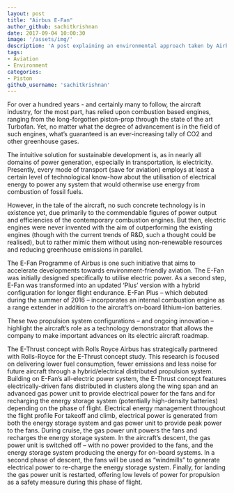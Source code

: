 ```yaml
---
layout: post
title: "Airbus E-Fan"
author_github: sachitkrishnan
date: 2017-09-04 10:00:30
image: '/assets/img/'
description: 'A post explaining an environmental approach taken by Airbus'
tags:
- Aviation
- Environment
categories:
- Piston
github_username: 'sachitkrishnan'
---
```


For over a hundred years - and certainly many to follow, the aircraft
industry, for the most part, has relied upon combustion based engines,
ranging from the long-forgotten piston-prop through the state of the art
Turbofan. Yet, no matter what the degree of advancement is in the field
of such engines, what’s guaranteed is an ever-increasing tally of CO2
and other greenhouse gases.

The intuitive solution for sustainable development is, as in nearly all
domains of power generation, especially in transportation, is
electricity. Presently, every mode of transport (save for aviation)
employs at least a certain level of technological know-how about the
utilisation of electrical energy to power any system that would
otherwise use energy from combustion of fossil fuels.

However, in the tale of the aircraft, no such concrete technology is in
existence yet, due primarily to the commendable figures of power output
and efficiencies of the contemporary combustion engines. But then,
electric engines were never invented with the aim of outperforming the
existing engines (though with the current trends of R&D, such a thought
could be realised), but to rather mimic them without using non-renewable
resources and reducing greenhouse emissions in parallel.


The E-Fan Programme of Airbus is one such initiative that aims to
accelerate developments towards environment-friendly aviation. The E-Fan
was initially designed specifically to utilise electric power. As a
second step, E-Fan was transformed into an updated ‘Plus’ version with a
hybrid configuration for longer flight endurance. E-Fan Plus – which
debuted during the summer of 2016 – incorporates an internal combustion
engine as a range extender in addition to the aircraft’s on-board
lithium-ion batteries.

These two propulsion system configurations – and ongoing innovation –
highlight the aircraft’s role as a technology demonstrator that allows
the company to make important advances on its electric aircraft roadmap.

The E-Thrust concept with Rolls Royce Airbus has strategically partnered
with Rolls-Royce for the E-Thrust concept study. This research is
focused on delivering lower fuel consumption, fewer emissions and less
noise for future aircraft through a hybrid/electrical distributed
propulsion system. Building on E-Fan’s all-electric power system, the
E-Thrust concept features electrically-driven fans distributed in
clusters along the wing span and an advanced gas power unit to provide
electrical power for the fans and for recharging the energy storage
system (potentially high-density batteries) depending on the phase of
flight. Electrical energy management throughout the flight profile For
takeoff and climb, electrical power is generated from both the energy
storage system and gas power unit to provide peak power to the fans.
During cruise, the gas power unit powers the fans and recharges the
energy storage system. In the aircraft’s descent, the gas power unit is
switched off – with no power provided to the fans, and the energy
storage system producing the energy for on-board systems. In a second
phase of descent, the fans will be used as “windmills” to generate
electrical power to re-charge the energy storage system. Finally, for
landing the gas power unit is restarted, offering low levels of power
for propulsion as a safety measure during this phase of flight.

